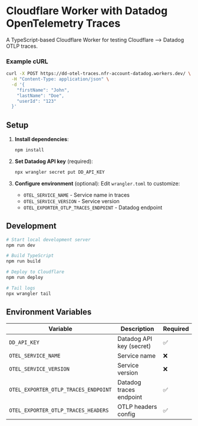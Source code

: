 # Cloudflare Worker with Datadog OpenTelemetry Traces

A TypeScript-based Cloudflare Worker for testing Cloudflare --> Datadog OTLP traces. 


### Example cURL

```bash
curl -X POST https://dd-otel-traces.nfr-account-datadog.workers.dev/ \
  -H "Content-Type: application/json" \
  -d '{
    "firstName": "John",
    "lastName": "Doe",
    "userId": "123"
  }'
```

## Setup

1. **Install dependencies**:
   ```bash
   npm install
   ```

2. **Set Datadog API key** (required):
   ```bash
   npx wrangler secret put DD_API_KEY
   ```

3. **Configure environment** (optional):
   Edit `wrangler.toml` to customize:
   - `OTEL_SERVICE_NAME` - Service name in traces
   - `OTEL_SERVICE_VERSION` - Service version
   - `OTEL_EXPORTER_OTLP_TRACES_ENDPOINT` - Datadog endpoint


## Development

```bash
# Start local development server
npm run dev

# Build TypeScript
npm run build

# Deploy to Cloudflare
npm run deploy

# Tail logs
npx wrangler tail
```

## Environment Variables

| Variable | Description | Required |
|----------|-------------|----------|
| `DD_API_KEY` | Datadog API key (secret) | ✅ |
| `OTEL_SERVICE_NAME` | Service name | ❌ |
| `OTEL_SERVICE_VERSION` | Service version | ❌ |
| `OTEL_EXPORTER_OTLP_TRACES_ENDPOINT` | Datadog traces endpoint | ✅ |
| `OTEL_EXPORTER_OTLP_TRACES_HEADERS` | OTLP headers config | ✅ |
